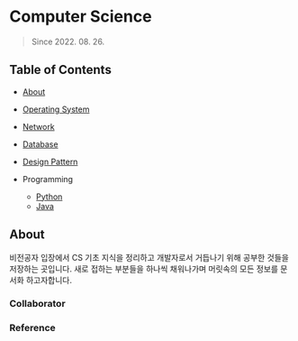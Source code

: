 # Computer Science

> Since 2022. 08. 26.



## Table of Contents

* [About](#about)

* [Operating System](./contents/os/readme.md)
* [Network](./contents/network/readme.md)
* [Database](./contents/database/readme.me)
* [Design Pattern](./contents/designs/readme.md)
* Programming
  * [Python](./contents/programming/python/readme.md)
  * [Java](./contents/programming/java/readme.md)















## About

비전공자 입장에서 CS 기초 지식을 정리하고 개발자로서 거듭나기 위해 공부한 것들을 저장하는 곳입니다. 새로 접하는 부분들을 하나씩 채워나가며 머릿속의 모든 정보를 문서화 하고자합니다.



### Collaborator



### Reference
